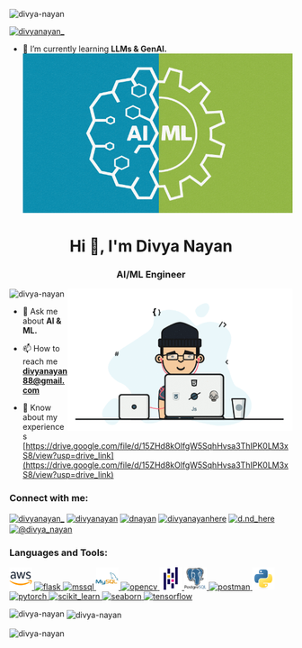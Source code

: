 <p align="left"> <img src="https://komarev.com/ghpvc/?username=divya-nayan&label=Profile%20views&color=0e75b6&style=flat" alt="divya-nayan" /> </p>

<p align="left"> <a href="https://twitter.com/divyanayan_" target="blank"><img src="https://img.shields.io/twitter/follow/divyanayan_?logo=twitter&style=for-the-badge" alt="divyanayan_" /></a> </p>

- 🌱 I’m currently learning **LLMs & GenAI.**
![Header](./AI.png)
<h1 align="center">Hi 👋, I'm Divya Nayan</h1>
<h3 align="center">AI/ML Engineer</h3>

<img align="right" alt="Coding" width="400" src="https://raw.githubusercontent.com/imakshath/imakshath/master/1%20IRGHmiGsa16stedQvIaZfw.gif">

<p align="left"> <img src="https://komarev.com/ghpvc/?username=divya-nayan&label=Profile%20views&color=0e75b6&style=flat" alt="divya-nayan" /> </p>


- 💬 Ask me about **AI & ML.**

- 📫 How to reach me **divyanayan88@gmail.com**

- 📄 Know about my experiences [https://drive.google.com/file/d/15ZHd8kOlfgW5SqhHvsa3ThIPK0LM3xS8/view?usp=drive_link](https://drive.google.com/file/d/15ZHd8kOlfgW5SqhHvsa3ThIPK0LM3xS8/view?usp=drive_link)

<h3 align="left">Connect with me:</h3>
<p align="left">
<a href="https://twitter.com/divyanayan_" target="blank"><img align="center" src="https://raw.githubusercontent.com/rahuldkjain/github-profile-readme-generator/master/src/images/icons/Social/twitter.svg" alt="divyanayan_" height="30" width="40" /></a>
<a href="https://linkedin.com/in/divyanayan" target="blank"><img align="center" src="https://raw.githubusercontent.com/rahuldkjain/github-profile-readme-generator/master/src/images/icons/Social/linked-in-alt.svg" alt="divyanayan" height="30" width="40" /></a>
<a href="https://kaggle.com/dnayan" target="blank"><img align="center" src="https://raw.githubusercontent.com/rahuldkjain/github-profile-readme-generator/master/src/images/icons/Social/kaggle.svg" alt="dnayan" height="30" width="40" /></a>
<a href="https://fb.com/divyanayanhere" target="blank"><img align="center" src="https://raw.githubusercontent.com/rahuldkjain/github-profile-readme-generator/master/src/images/icons/Social/facebook.svg" alt="divyanayanhere" height="30" width="40" /></a>
<a href="https://instagram.com/d.nd_here" target="blank"><img align="center" src="https://raw.githubusercontent.com/rahuldkjain/github-profile-readme-generator/master/src/images/icons/Social/instagram.svg" alt="d.nd_here" height="30" width="40" /></a>
<a href="https://www.hackerearth.com/@divya_nayan" target="blank"><img align="center" src="https://raw.githubusercontent.com/rahuldkjain/github-profile-readme-generator/master/src/images/icons/Social/hackerearth.svg" alt="@divya_nayan" height="30" width="40" /></a>
</p>

<h3 align="left">Languages and Tools:</h3>
<p align="left"> <a href="https://aws.amazon.com" target="_blank" rel="noreferrer"> <img src="https://raw.githubusercontent.com/devicons/devicon/master/icons/amazonwebservices/amazonwebservices-original-wordmark.svg" alt="aws" width="40" height="40"/> </a> <a href="https://flask.palletsprojects.com/" target="_blank" rel="noreferrer"> <img src="https://www.vectorlogo.zone/logos/pocoo_flask/pocoo_flask-icon.svg" alt="flask" width="40" height="40"/> </a> <a href="https://www.microsoft.com/en-us/sql-server" target="_blank" rel="noreferrer"> <img src="https://www.svgrepo.com/show/303229/microsoft-sql-server-logo.svg" alt="mssql" width="40" height="40"/> </a> <a href="https://www.mysql.com/" target="_blank" rel="noreferrer"> <img src="https://raw.githubusercontent.com/devicons/devicon/master/icons/mysql/mysql-original-wordmark.svg" alt="mysql" width="40" height="40"/> </a> <a href="https://opencv.org/" target="_blank" rel="noreferrer"> <img src="https://www.vectorlogo.zone/logos/opencv/opencv-icon.svg" alt="opencv" width="40" height="40"/> </a> <a href="https://pandas.pydata.org/" target="_blank" rel="noreferrer"> <img src="https://raw.githubusercontent.com/devicons/devicon/2ae2a900d2f041da66e950e4d48052658d850630/icons/pandas/pandas-original.svg" alt="pandas" width="40" height="40"/> </a> <a href="https://www.postgresql.org" target="_blank" rel="noreferrer"> <img src="https://raw.githubusercontent.com/devicons/devicon/master/icons/postgresql/postgresql-original-wordmark.svg" alt="postgresql" width="40" height="40"/> </a> <a href="https://postman.com" target="_blank" rel="noreferrer"> <img src="https://www.vectorlogo.zone/logos/getpostman/getpostman-icon.svg" alt="postman" width="40" height="40"/> </a> <a href="https://www.python.org" target="_blank" rel="noreferrer"> <img src="https://raw.githubusercontent.com/devicons/devicon/master/icons/python/python-original.svg" alt="python" width="40" height="40"/> </a> <a href="https://pytorch.org/" target="_blank" rel="noreferrer"> <img src="https://www.vectorlogo.zone/logos/pytorch/pytorch-icon.svg" alt="pytorch" width="40" height="40"/> </a> <a href="https://scikit-learn.org/" target="_blank" rel="noreferrer"> <img src="https://upload.wikimedia.org/wikipedia/commons/0/05/Scikit_learn_logo_small.svg" alt="scikit_learn" width="40" height="40"/> </a> <a href="https://seaborn.pydata.org/" target="_blank" rel="noreferrer"> <img src="https://seaborn.pydata.org/_images/logo-mark-lightbg.svg" alt="seaborn" width="40" height="40"/> </a> <a href="https://www.tensorflow.org" target="_blank" rel="noreferrer"> <img src="https://www.vectorlogo.zone/logos/tensorflow/tensorflow-icon.svg" alt="tensorflow" width="40" height="40"/> </a> </p>

<p><img align="left" src="https://github-readme-stats.vercel.app/api/top-langs?username=divya-nayan&show_icons=true&locale=en&layout=compact" alt="divya-nayan" /></p>

<p>&nbsp;<img align="center" src="https://github-readme-stats.vercel.app/api?username=divya-nayan&show_icons=true&locale=en" alt="divya-nayan" /></p>

<p><img align="center" src="https://github-readme-streak-stats.herokuapp.com/?user=divya-nayan&" alt="divya-nayan" /></p>
